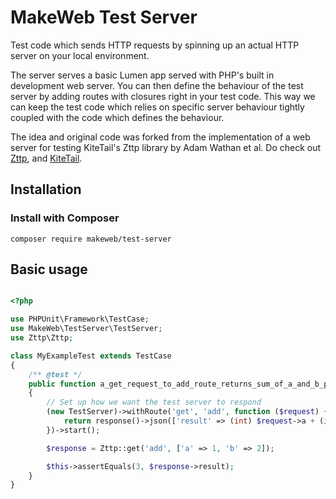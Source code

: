 # MakeWeb Test Server

Test code which sends HTTP requests by spinning up an actual HTTP server on your local environment.

The server serves a basic Lumen app served with PHP's built in development web server. You can then
define the behaviour of the test server by adding routes with closures right in your test code. This way
we can keep the test code which relies on specific server behaviour tightly coupled with the code
which defines the behaviour.

The idea and original code was forked from the implementation of a web server for testing KiteTail's
Zttp library by Adam Wathan et al. Do check out [Zttp](https://github.com/kitetail/zttp), and [KiteTail](https://kitetail.co/).

## Installation

### Install with Composer

    composer require makeweb/test-server

## Basic usage

```php

<?php

use PHPUnit\Framework\TestCase;
use MakeWeb\TestServer\TestServer;
use Zttp\Zttp;

class MyExampleTest extends TestCase
{
    /** @test */
    public function a_get_request_to_add_route_returns_sum_of_a_and_b_parameters_as_result()
    {
        // Set up how we want the test server to respond
        (new TestServer)->withRoute('get', 'add', function ($request) {
            return response()->json(['result' => (int) $request->a + (int) $request->b]);
        })->start();

        $response = Zttp::get('add', ['a' => 1, 'b' => 2]);

        $this->assertEquals(3, $response->result);
    }
}
```

